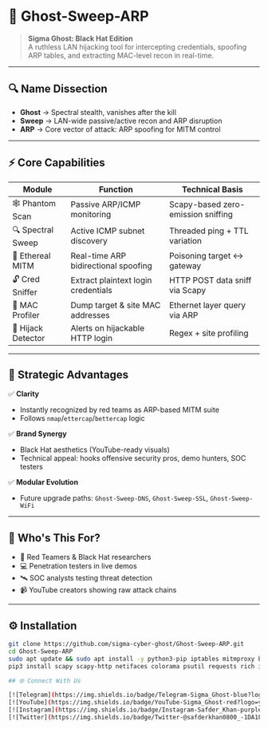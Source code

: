 # 👻 Ghost-Sweep-ARP

> **Sigma Ghost: Black Hat Edition**  
> A ruthless LAN hijacking tool for intercepting credentials, spoofing ARP tables, and extracting MAC-level recon in real-time.

---

## 🔍 Name Dissection

- **Ghost** → Spectral stealth, vanishes after the kill  
- **Sweep** → LAN-wide passive/active recon and ARP disruption  
- **ARP** → Core vector of attack: ARP spoofing for MITM control  

---

## ⚡ Core Capabilities

| Module            | Function                           | Technical Basis                     |
|-------------------|------------------------------------|-------------------------------------|
| 🕸 Phantom Scan     | Passive ARP/ICMP monitoring         | Scapy-based zero-emission sniffing  |
| 🔍 Spectral Sweep   | Active ICMP subnet discovery        | Threaded ping + TTL variation       |
| 👥 Ethereal MITM    | Real-time ARP bidirectional spoofing| Poisoning target ↔ gateway          |
| 🔓 Cred Sniffer     | Extract plaintext login credentials | HTTP POST data sniff via Scapy      |
| 🧬 MAC Profiler     | Dump target & site MAC addresses    | Ethernet layer query via ARP        |
| 🚨 Hijack Detector  | Alerts on hijackable HTTP login     | Regex + site profiling              |

---

## 🚀 Strategic Advantages

✅ **Clarity**  
- Instantly recognized by red teams as ARP-based MITM suite  
- Follows `nmap`/`ettercap`/`bettercap` logic  

✅ **Brand Synergy**  
- Black Hat aesthetics (YouTube-ready visuals)  
- Technical appeal: hooks offensive security pros, demo hunters, SOC testers  

✅ **Modular Evolution**  
- Future upgrade paths: `Ghost-Sweep-DNS`, `Ghost-Sweep-SSL`, `Ghost-Sweep-WiFi`

---

## 🎯 Who's This For?

- 🧠 Red Teamers & Black Hat researchers  
- 💻 Penetration testers in live demos  
- 🛰 SOC analysts testing threat detection  
- 📹 YouTube creators showing raw attack chains  

---

## ⚙️ Installation

```bash
git clone https://github.com/sigma-cyber-ghost/Ghost-Sweep-ARP.git
cd Ghost-Sweep-ARP
sudo apt update && sudo apt install -y python3-pip iptables mitmproxy bettercap
pip3 install scapy scapy-http netifaces colorama psutil requests rich iptables  mitmproxy

## 🌐 Connect With Us

[![Telegram](https://img.shields.io/badge/Telegram-Sigma_Ghost-blue?logo=telegram)](https://t.me/Sigma_Cyber_Ghost)  
[![YouTube](https://img.shields.io/badge/YouTube-Sigma_Ghost-red?logo=youtube)](https://www.youtube.com/@sigma_ghost_hacking)  
[![Instagram](https://img.shields.io/badge/Instagram-Safder_Khan-purple?logo=instagram)](https://www.instagram.com/safderkhan0800_/)  
[![Twitter](https://img.shields.io/badge/Twitter-@safderkhan0800_-1DA1F2?logo=twitter)](https://twitter.com/safderkhan0800_)
